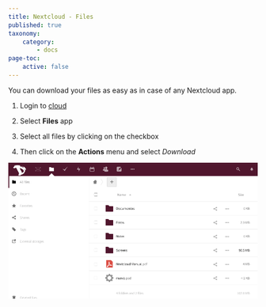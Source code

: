 ```yaml
---
title: Nextcloud - Files
published: true
taxonomy:
    category:
        - docs
page-toc:
    active: false
---
```


You can download your files as easy as in case of any Nextcloud app.

1. Login to [cloud](https://cloud.disroot.org)

2. Select **Files** app

3. Select all files by clicking on the checkbox

4. Then click on the **Actions** menu and select *Download*

![](en/files_app.gif)
